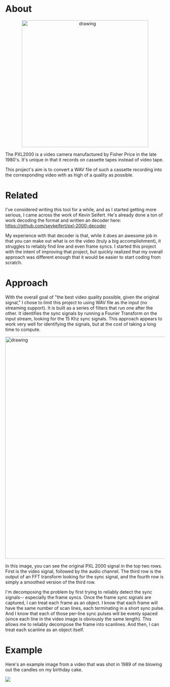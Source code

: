 # About
<center><img src="https://lh3.googleusercontent.com/gkDQXp9fKeEi0k2wiZ1KgMbIVv1kkA5VXrliS_CzkdsFuuAZ4ujG9SWddNy9IN-PO1Zofh5nR2t-2kuN6s-nTA5V7lZfUpeXqfXD9WmZkc3Yh6TJBMQwxrvJJ6W1BHZx64A16mlj6ro=w2400" alt="drawing" width="400"/></center>

The PXL2000 is a video camera manufactured by Fisher Price in the late 1980's.  It's unique in that it records on cassette tapes instead of video tape.  

This project's aim is to convert a WAV file of such a cassette recording into the corresponding video with as high of a quality as possible.  

# Related
I've considered writing this tool for a while, and as I started getting more serious, I came across the work of Kevin Seifert.  He's already done a ton of work decoding the format and written an decoder here: https://github.com/sevkeifert/pxl-2000-decoder

My experience with that decoder is that, while it does an awesome job in that you can make out what is on the video (truly a big accomplishment), it struggles to reliably find line and even frame syncs.  I started this project with the intent of improving that project, but quickly realized that my overall approach was different enough that it would be easier to start coding from scratch.

# Approach
With the overall goal of "the best video quality possible, given the original signal," I chose to limit this project to using WAV file as the input (no streaming support).  It is built as a series of filters that run one after the other.  It identifies the sync signals by running a Fourier Transform on the input stream, looking for the 15 Khz sync signals.  This approach appears to work very well for identifying the signals, but at the cost of taking a long time to compute.  

<img src = "https://lh3.googleusercontent.com/vpamQgvN8O4BGH_ZMDXHTlYOKkiC5LmV04jL0JX9soZ0GsEOrAUsB9fu5cxOUzeOjNgYVGwJiMfYvJJmOipRUszqnql0xD53m6YFmqYTz3IBLydKpZhIaJhJFER5lLIjsCE2O4sA4AM=w2400" alt="drawing" width="700"/>

In this image, you can see the original PXL 2000 signal in the top two rows.  First is the video signal, followed by the audio channel.  The third row is the output of an FFT transform looking for the sync signal, and the fourth row is simply a smoothed version of the third row.

I'm decomposing the problem by first trying to reliably detect the sync signals-- especially the frame syncs.  Once the frame sync signals are captured, I can treat each frame as an object.  I know that each frame will have the same number of scan lines, each terminating in a short sync pulse.  And I know that each of those per-line sync pulses will be evenly spaced (since each line  in the video image is obviously the same length).  This allows me to reliably decompose the frame into scanlines.  And then, I can treat each scanline as an object itself.  

# Example

Here's an example image from a video that was shot in 1989 of me blowing out the candles on my birthday cake.

<img src = "https://lh3.googleusercontent.com/xcanjcQlgAWUB1BZV36TF7LMKqgmS4Gm94XPNISBzESTNqrl_eoSaeFWaWn2cahdzZ0uuoxi_925mqmMhx_JhMQtXSFUrIuICRRppajVSmZmyGsOrgDbtFSfqrSIvBNp7tmdW0bl7Nk=w2400">
